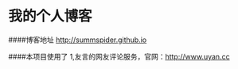 我的个人博客
================

####博客地址
http://summspider.github.io

####本项目使用了 
1,友言的网友评论服务，官网：http://www.uyan.cc  
 


